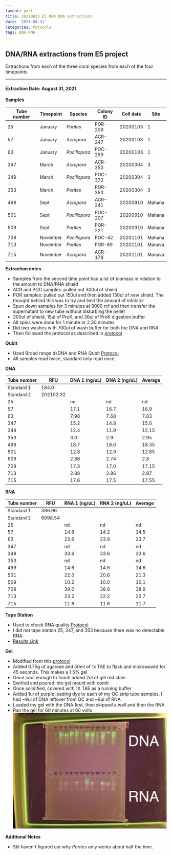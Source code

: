 ```yaml
---
layout: post
title: 20210831 E5 RNA DNA extractions
date: '2021-08-31'
categories: Potocols
tags: DNA RNA
---
```


## DNA/RNA extractions from E5 project

Extractions from each of the three coral species from each of the four timepoints

---

#### Extraction Date: August 31, 2021 
**Samples**

| Tube number 	| Timepoint	   	| Species	    | Colony ID 	| Coll date		| Site       	|
|-------------	|------------	|-------------	|-------------	|-------------	|-------------	|
| 25		 	| January	 	| *Porites*	   	| POR-209      	| 20200103   	| 1				|
| 57			| January	 	| *Acropora*	| ACR-247	    | 20200103		| 1				|
| 63		 	| January	  	| *Pocillopora* | POC-259     	| 20200103  	| 1				|
| 347		 	| March		 	| *Acropora*  	| ACR-350      	| 20200304   	| 3				|
| 349			| March 		| *Pocillopora*	| POC-372	    | 20200304		| 3				|
| 353		 	| March	  		| *Porites*	 	| POR-353     	| 20200304  	| 3				|
| 499		 	| Sept		 	| *Acropora*  	| ACR-241      	| 20200910   	| Mahana		|
| 501			| Sept	 		| *Pocillopora*	| POC-207	    | 20200910		| Mahana		|
| 509		 	| Sept		  	| *Porites*		| POR-221     	| 20200910  	| Mahana		|
| 709		 	| November	 	| *Pocillopora* | POC-42      	| 20201101   	| Mahana		|
| 713			| November	 	| *Porites*		| POR-69	    | 20201101		| Manava		|
| 715		 	| November	  	| *Acropora* 	| ACR-178     	| 20201101  	| Manava		|

**Extraction notes**
 - Samples from the second time point had a lot of biomass in relation to the amount to DNA/RNA shield
 - ACR and POC samples: pulled out 300ul of shield
 - POR samples: pulled out 150ul and then added 150ul of new shield. The thought behind this was to try and limit the amount of inhibitor 
 - Spun down samples for 3 minutes at 9000 rcf and then transfer the supernatant to new tube without disturbing the pellet
 - 300ul of shield, 15ul of ProK, and 30ul of ProK digestion buffer
 - All spins were done for 1 minute or 2.30 minutes
 - Did two washes with 700ul of wash buffer for both the DNA and RNA
 - Then followed the protocol as described in [protocol](https://github.com/emmastrand/EmmaStrand_Notebook/blob/master/_posts/2019-05-31-Zymo-Duet-RNA-DNA-Extraction-Protocol.md)


**Qubit**
 - Used Broad range dsDNA and RNA Qubit [Protocol](https://meschedl.github.io/MESPutnam_Open_Lab_Notebook/Qubit-Protocol/)
 - All samples read twice, standard only read once
 
**DNA**

| Tube number 	| RFU		   	| DNA 1 (ng/uL) | DNA 2 (ng/uL) | Average     	|
|-------------	|------------	|-------------	|-------------	|-------------	|
| Standard 1  	| 184.0		 	| 		      	| 		      	|	         	|
| Standard 2 	| 202102.32	 	| 		    	| 		    	| 	        	|
| 25		 	|		     	| nd	     	| nd	     	| nd        	|
| 57		 	| 			   	| 17.1        	| 16.7         	| 16.9         	|
| 63		  	|		     	| 7.98        	| 7.68         	| 7.83         	|
| 347		 	| 			   	| 15.2        	| 14.8         	| 15.0         	|
| 349		  	|		     	| 12.4        	| 11.9         	| 12.15        	|
| 353		 	| 			   	| 3.0        	| 2.9        	| 2.95         	|
| 499		  	|		     	| 18.7        	| 18.0         	| 18.35        	|
| 501		 	| 			   	| 12.8        	| 12.9         	| 12.85        	|
| 509		  	|		     	| 2.86        	| 2.74         	| 2.8         	|
| 709		 	| 			   	| 17.3        	| 17.0         	| 17.15        	|
| 713		  	|		     	| 2.88        	| 2.86         	| 2.87         	|
| 715		 	| 			   	| 17.6        	| 17.5         	| 17.55        	|


**RNA**


| Tube number 	| RFU		   	| RNA 1 (ng/uL) | RNA 2 (ng/uL) | Average     	|
|-------------	|------------	|-------------	|-------------	|-------------	|
| Standard 1  	| 396.96	 	| 		      	| 		      	|	         	|
| Standard 2 	| 6998.54	 	| 		    	| 		    	| 	        	|
| 25		 	|		     	| nd	     	| nd	     	| nd        	|
| 57		 	| 			   	| 14.8        	| 14.2         	| 14.5         	|
| 63		  	|		     	| 23.6        	| 23.8         	| 23.7         	|
| 347		 	| 			   	| nd        	| nd         	| nd         	|
| 349		  	|		     	| 33.6        	| 33.6         	| 33.6        	|
| 353		 	| 			   	| nd	       	| nd	       	| nd         	|
| 499		  	|		     	| 14.6        	| 14.6         	| 14.6        	|
| 501		 	| 			   	| 22.0        	| 20.6         	| 21.3        	|
| 509		  	|		     	| 10.2        	| 10.0         	| 10.1         	|
| 709		 	| 			   	| 39.0        	| 38.8         	| 38.9        	|
| 713		  	|		     	| 23.2        	| 22.2         	| 22.7         	|
| 715		 	| 			   	| 11.8        	| 11.6         	| 11.7        	|


**Tape Station**
 - Used to check RNA quality [Protocol](https://meschedl.github.io/MESPutnam_Open_Lab_Notebook/RNA-TapeStation-Protocol/)
 - I did not tape station 25, 347, and 353 because there was no detectable RNA 
 - [Results Link](https://github.com/Kterpis/Putnam_Lab_Notebook/blob/8924fa4c81273bf41f034ced02fa7fd6da151ac9/images/tape_station/2021-08-31%20-%2015.38.36.pdf)

**Gel**
 - Modified from this [protocol](https://meschedl.github.io/MESPutnam_Open_Lab_Notebook/Gel-Protocol/)
 - Added 0.75g of agarose and 50ml of 1x TAE to flask and microwaved for 45 seconds. This makes a 1.5% gel
 - Once cool enough to touch added 2ul of gel red stain
 - Swirled and poured into gel mould with comb
 - Once solidified, covered with 1X TAE as a running buffer
 - Added 1ul of purple loading dye to each of my QC strip tube samples. I had ~9ul of DNA leftover from QC and ~8ul of RNA
 - Loaded my gel with the DNA first, then skipped a well and then the RNA
 - Ran the gel for 60 minutes at 60 volts
 ![20210831_gel.jpg](https://github.com/Kterpis/Putnam_Lab_Notebook/blob/68c979c5a8792b0721d95ea46dacf25f3bb09252/images/gels/20210831_gel.jpg)
 
 **Addtional Notes**
  - Stil haven't figured out why *Porites* only works about half the time. 
